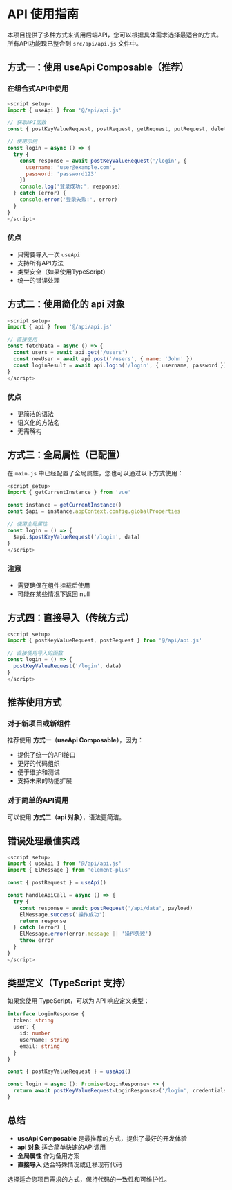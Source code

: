 # API 使用指南

本项目提供了多种方式来调用后端API，您可以根据具体需求选择最适合的方式。所有API功能现已整合到 `src/api/api.js` 文件中。

## 方式一：使用 useApi Composable（推荐）

### 在组合式API中使用

```javascript
<script setup>
import { useApi } from '@/api/api.js'

// 获取API函数
const { postKeyValueRequest, postRequest, getRequest, putRequest, deleteRequest } = useApi()

// 使用示例
const login = async () => {
  try {
    const response = await postKeyValueRequest('/login', {
      username: 'user@example.com',
      password: 'password123'
    })
    console.log('登录成功:', response)
  } catch (error) {
    console.error('登录失败:', error)
  }
}
</script>
```

### 优点
- 只需要导入一次 `useApi`
- 支持所有API方法
- 类型安全（如果使用TypeScript）
- 统一的错误处理

## 方式二：使用简化的 api 对象

```javascript
<script setup>
import { api } from '@/api/api.js'

// 直接使用
const fetchData = async () => {
  const users = await api.get('/users')
  const newUser = await api.post('/users', { name: 'John' })
  const loginResult = await api.login('/login', { username, password })
}
</script>
```

### 优点
- 更简洁的语法
- 语义化的方法名
- 无需解构

## 方式三：全局属性（已配置）

在 `main.js` 中已经配置了全局属性，您也可以通过以下方式使用：

```javascript
<script setup>
import { getCurrentInstance } from 'vue'

const instance = getCurrentInstance()
const $api = instance.appContext.config.globalProperties

// 使用全局属性
const login = () => {
  $api.$postKeyValueRequest('/login', data)
}
</script>
```

### 注意
- 需要确保在组件挂载后使用
- 可能在某些情况下返回 null

## 方式四：直接导入（传统方式）

```javascript
<script setup>
import { postKeyValueRequest, postRequest } from '@/api/api.js'

// 直接使用导入的函数
const login = () => {
  postKeyValueRequest('/login', data)
}
</script>
```

## 推荐使用方式

### 对于新项目或新组件
推荐使用 **方式一（useApi Composable）**，因为：
- 提供了统一的API接口
- 更好的代码组织
- 便于维护和测试
- 支持未来的功能扩展

### 对于简单的API调用
可以使用 **方式二（api 对象）**，语法更简洁。

## 错误处理最佳实践

```javascript
<script setup>
import { useApi } from '@/api/api.js'
import { ElMessage } from 'element-plus'

const { postRequest } = useApi()

const handleApiCall = async () => {
  try {
    const response = await postRequest('/api/data', payload)
    ElMessage.success('操作成功')
    return response
  } catch (error) {
    ElMessage.error(error.message || '操作失败')
    throw error
  }
}
</script>
```

## 类型定义（TypeScript 支持）

如果您使用 TypeScript，可以为 API 响应定义类型：

```typescript
interface LoginResponse {
  token: string
  user: {
    id: number
    username: string
    email: string
  }
}

const { postKeyValueRequest } = useApi()

const login = async (): Promise<LoginResponse> => {
  return await postKeyValueRequest<LoginResponse>('/login', credentials)
}
```

## 总结

- **useApi Composable** 是最推荐的方式，提供了最好的开发体验
- **api 对象** 适合简单快速的API调用
- **全局属性** 作为备用方案
- **直接导入** 适合特殊情况或迁移现有代码

选择适合您项目需求的方式，保持代码的一致性和可维护性。